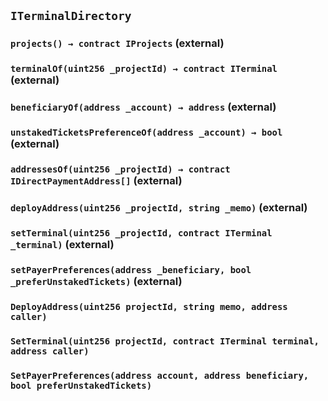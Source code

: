 ## `ITerminalDirectory`






### `projects() → contract IProjects` (external)





### `terminalOf(uint256 _projectId) → contract ITerminal` (external)





### `beneficiaryOf(address _account) → address` (external)





### `unstakedTicketsPreferenceOf(address _account) → bool` (external)





### `addressesOf(uint256 _projectId) → contract IDirectPaymentAddress[]` (external)





### `deployAddress(uint256 _projectId, string _memo)` (external)





### `setTerminal(uint256 _projectId, contract ITerminal _terminal)` (external)





### `setPayerPreferences(address _beneficiary, bool _preferUnstakedTickets)` (external)






### `DeployAddress(uint256 projectId, string memo, address caller)`





### `SetTerminal(uint256 projectId, contract ITerminal terminal, address caller)`





### `SetPayerPreferences(address account, address beneficiary, bool preferUnstakedTickets)`





